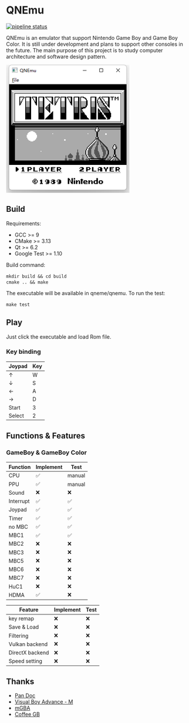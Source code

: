 # QNEmu

[![pipeline status](https://gitlab.com/QShen3/qnemu/badges/main/pipeline.svg)](https://gitlab.com/QShen3/qnemu/-/commits/main)

QNEmu is an emulator that support Nintendo Game Boy and Game Boy Color. It is still under development and plans to support other consoles in the future. The main purpose of this project is to study computer architecture and software design pattern.

![QNEmu running game](doc/play.png)

## Build

Requirements:
- GCC >= 9
- CMake >= 3.13
- Qt >= 6.2
- Google Test >= 1.10

Build command:

    mkdir build && cd build
    cmake .. && make

The executable will be available in qneme/qnemu. To run the test:

    make test

## Play

Just click the executable and load Rom file.

### Key binding

| Joypad | Key |
| ------ | ----|
| ↑      | W   |
| ↓      | S   |
| ←      | A   |
| →      | D   |
| Start  | 3   |
| Select | 2   |

## Functions & Features

### GameBoy & GameBoy Color

| Function  | Implement | Test   |
| --------- | --------- | ------ |
| CPU       | ✅       | manual |
| PPU       | ✅       | manual |
| Sound     | ❌       | ❌    |
| Interrupt | ✅       | ✅    |
| Joypad    | ✅       | ✅    |
| Timer     | ✅       | ✅    |
| no MBC    | ✅       | ✅    |
| MBC1      | ✅       | ✅    |
| MBC2      | ❌       | ❌    |
| MBC3      | ❌       | ❌    |
| MBC5      | ❌       | ❌    |
| MBC6      | ❌       | ❌    |
| MBC7      | ❌       | ❌    |
| HuC1      | ❌       | ❌    |
| HDMA      | ✅       | ❌    |

| Feature         | Implement | Test |
| --------------- | --------- | ---- |
| key remap       | ❌       | ❌   |
| Save & Load     | ❌       | ❌   |
| Filtering       | ❌       | ❌   |
| Vulkan backend  | ❌       | ❌   |
| DirectX backend | ❌       | ❌   |
| Speed setting   | ❌       | ❌   |

## Thanks

- [Pan Doc](https://gbdev.io/pandocs/)
- [Visual Boy Advance - M](https://github.com/visualboyadvance-m/visualboyadvance-m)
- [mGBA](https://github.com/mgba-emu/mgba)
- [Coffee GB](https://github.com/trekawek/coffee-gb)
